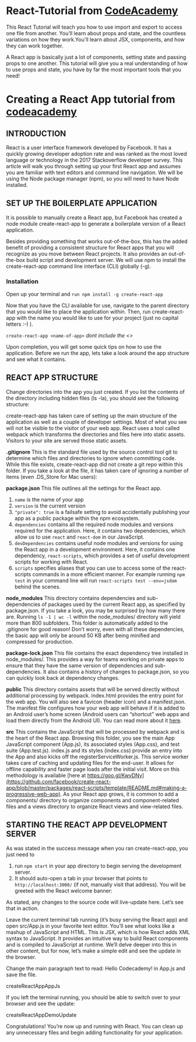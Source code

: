 # React-Tutorial from [CodeAcademy](https://www.codecademy.com/)

This React Tutorial will teach you how to use import and export to access one file from another. You'll learn about props and state, and the countless variations on how they work.You'll learn about JSX, components, and how they can work together.

A React app is basically just a lot of components, setting state and passing props to one another. This tutorial will give you a real understanding of how to use props and state, you have by far the most important tools that you need!


# Creating a React App tutorial from [codeacademy](https://www.codecademy.com/articles/how-to-create-a-react-app)


## INTRODUCTION
React is a user interface framework developed by Facebook. It has a quickly growing developer adoption rate and was ranked as the most loved language or technology in the 2017 Stackoverflow developer survey. This article will walk you through setting up your first React app and assumes you are familiar with text editors and command line navigation. We will be using the Node package manager (npm), so you will need to have Node installed.


## SET UP THE BOILERPLATE APPLICATION
It is possible to manually create a React app, but Facebook has created a node module create-react-app to generate a boilerplate version of a React application.

Besides providing something that works out-of-the-box, this has the added benefit of providing a consistent structure for React apps that you will recognize as you move between React projects. It also provides an out-of-the-box build script and development server. We will use npm to install the create-react-app command line interface (CLI) globally (-g).

### Installation
Open up your terminal and `run npm install -g create-react-app`

Now that you have the CLI available for use, navigate to the parent directory that you would like to place the application within. Then, run create-react-app with the name you would like to use for your project (just no capital letters :-) ).

`create-react-app <name-of-app>` *dont include the <>*

Upon completion, you will get some quick tips on how to use the application. Before we run the app, lets take a look around the app structure and see what it contains.


## REACT APP STRUCTURE
Change directories into the app you just created. If you list the contents of the directory including hidden files (ls -la), you should see the following structure:

create-react-app has taken care of setting up the main structure of the application as well as a couple of developer settings. Most of what you see will not be visible to the visitor of your web app. React uses a tool called webpack which transforms the directories and files here into static assets. Visitors to your site are served those static assets.

**.gitignore** This is the standard file used by the source control tool git to determine which files and directories to ignore when committing code. While this file exists, create-react-app did not create a git repo within this folder. If you take a look at the file, it has taken care of ignoring a number of items (even .DS_Store for Mac users):

**package.json** This file outlines all the settings for the React app.

1. `name` is the name of your app
2. `version` is the current version
3. `"private": true` is a failsafe setting to avoid accidentally publishing your app as a public package within the npm ecosystem.
4. `dependencies` contains all the required node modules and versions required for the application. Here, it contains two dependencies, which allow us to use `react` and `react-dom` in our JavaScript. 
5. `devDependencies` contains useful node modules and versions for using the React app in a development environment. Here, it contains one dependency, `react-scripts`, which provides a set of useful development scripts for working with React.
6. `scripts` specifies aliases that you can use to access some of the react-scripts commands in a more efficient manner. For example running `npm test` in your command line will run `react-scripts test --env=jsdom` behind the scenes.

**node_modules** This directory contains dependencies and sub-dependencies of packages used by the current React app, as specified by package.json. If you take a look, you may be surprised by how many there are. Running `ls -1 | wc -l` within the node_modules/ directory will yield more than 800 subfolders. This folder is automatically added to the .gitignore for good reason! Don’t worry, even with all these dependencies, the basic app will only be around 50 KB after being minified and compressed for production.

**package-lock.json** This file contains the exact dependency tree installed in node_modules/. This provides a way for teams working on private apps to ensure that they have the same version of dependencies and sub-dependencies. It also contains a history of changes to package.json, so you can quickly look back at dependency changes.

**public** This directory contains assets that will be served directly without additional processing by webpack. index.html provides the entry point for the web app. You will also see a favicon (header icon) and a manifest.json. The manifest file configures how your web app will behave if it is added to an Android user’s home screen (Android users can “shortcut” web apps and load them directly from the Android UI). You can read more about it [here](https://developers.google.com/web/fundamentals/engage-and-retain/web-app-manifest/).

**src** This contains the JavaScript that will be processed by webpack and is the heart of the React app. Browsing this folder, you see the main App JavaScript component (App.js), its associated styles (App.css), and test suite (App.test.js). index.js and its styles (index.css) provide an entry into the App and also kicks off the registerServiceWorker.js. This service worker takes care of caching and updating files for the end-user. It allows for offline capability and faster page loads after the initial visit. More on this methodology is available [here at https://goo.gl/KwvDNy](https://github.com/facebook/create-react-app/blob/master/packages/react-scripts/template/README.md#making-a-progressive-web-app). As your React app grows, it is common to add a components/ directory to organize components and component-related files and a views directory to organize React views and view-related files.


## STARTING THE REACT APP DEVELOPMENT SERVER
As was stated in the success message when you ran create-react-app, you just need to 
1. run `npm start` in your app directory to begin serving the development server. 
2. It should auto-open a tab in your browser that points to `http://localhost:3000/` (if not, manually visit that address). You will be greeted with the React welcome banner:

As stated, any changes to the source code will live-update here. Let’s see that in action.

Leave the current terminal tab running (it’s busy serving the React app) and open src/App.js in your favorite text editor. You’ll see what looks like a mashup of JavaScript and HTML. This is JSX, which is how React adds XML syntax to JavaScript. It provides an intuitive way to build React components and is compiled to JavaScript at runtime. We’ll delve deeper into this in other content, but for now, let’s make a simple edit and see the update in the browser.

Change the main paragraph text to read: Hello Codecademy! in App.js and save the file.

createReactAppAppJs

If you left the terminal running, you should be able to switch over to your browser and see the update:

createReactAppDemoUpdate

Congratulations! You’re now up and running with React. You can clean up any unnecessary files and begin adding functionality for your application.